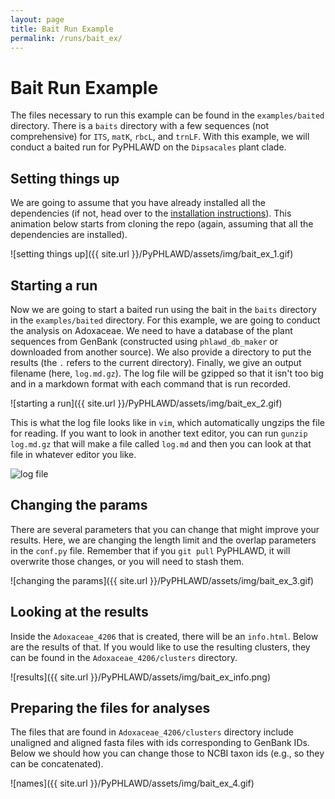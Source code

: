 ```yaml
---
layout: page
title: Bait Run Example
permalink: /runs/bait_ex/
---
```

# Bait Run Example

The files necessary to run this example can be found in the `examples/baited` directory. There is a `baits` directory with a few sequences (not comprehensive) for `ITS`, `matK`, `rbcL`, and `trnLF`. With this example, we will conduct a baited run for PyPHLAWD on the `Dipsacales` plant clade. 

## Setting things up

We are going to assume that you have already installed all the dependencies (if not, head over to the [installation instructions](https://fephyfofum.github.io/PyPHLAWD/install/)). This animation below starts from cloning the repo (again, assuming that all the dependencies are installed).

![setting things up]({{ site.url }}/PyPHLAWD/assets/img/bait_ex_1.gif)

## Starting a run

Now we are going to start a baited run using the bait in the `baits` directory in the `examples/baited` directory. For this example, we are going to conduct the analysis on Adoxaceae. We need to have a database of the plant sequences from GenBank (constructed using `phlawd_db_maker` or downloaded from another source). We also provide a directory to put the results (the `.` refers to the current directory). Finally, we give an output filename (here, `log.md.gz`). The log file will be gzipped so that it isn't too big and in a markdown format with each command that is run recorded.

![starting a run]({{ site.url }}/PyPHLAWD/assets/img/bait_ex_2.gif)

This is what the log file looks like in `vim`, which automatically ungzips the file for reading. If you want to look in another text editor, you can run `gunzip log.md.gz` that will make a file called `log.md` and then you can look at that file in whatever editor you like.

![log file]({{site.url}}/PyPHLAWD/assets/img/bait_log.png)

## Changing the params

There are several parameters that you can change that might improve your results. Here, we are changing the length limit and the overlap parameters in the `conf.py` file. Remember that if you `git pull` PyPHLAWD, it will overwrite those changes, or you will need to stash them.

![changing the params]({{ site.url }}/PyPHLAWD/assets/img/bait_ex_3.gif)

## Looking at the results

Inside the `Adoxaceae_4206` that is created, there will be an `info.html`. Below are the results of that. If you would like to use the resulting clusters, they can be found in the `Adoxaceae_4206/clusters` directory. 

![results]({{ site.url }}/PyPHLAWD/assets/img/bait_ex_info.png)

## Preparing the files for analyses

The files that are found in `Adoxaceae_4206/clusters` directory include unaligned and aligned fasta files with ids corresponding to GenBank IDs. Below we should how you can change those to NCBI taxon ids (e.g., so they can be concatenated).

![names]({{ site.url }}/PyPHLAWD/assets/img/bait_ex_4.gif)